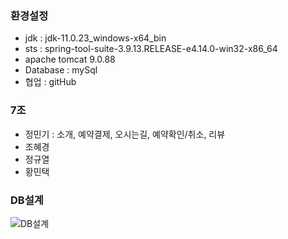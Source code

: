### 환경설정
   - jdk : jdk-11.0.23_windows-x64_bin
   - sts : spring-tool-suite-3.9.13.RELEASE-e4.14.0-win32-x86_64
   - apache tomcat 9.0.88
   - Database : mySql
   - 협업 : gitHub
### 7조
   - 정민기 : 소개, 예약결제, 오시는길, 예약확인/취소, 리뷰
   - 조혜경
   - 정규열
   - 황민택


### DB설계
![DB설계](https://github.com/mingkking/middleProject/assets/105413571/a29c2253-d0c7-49d6-b996-62b8362fba66)
